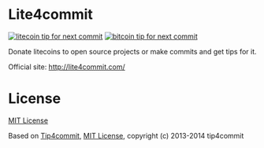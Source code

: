 Lite4commit
==========

[![litecoin tip for next commit](http://lite4commit.com/projects/2.svg)](http://lite4commit.com/projects/2)
[![bitcoin tip for next commit](http://tip4commit.com/projects/656.svg)](http://tip4commit.com/projects/656)

Donate litecoins to open source projects or make commits and get tips for it.

Official site: http://lite4commit.com/


License
=======

[MIT License](https://github.com/arowser/lite4commit/blob/master/LICENSE)

Based on [Tip4commit](http://tip4commit.com/), [MIT License](https://github.com/tip4commit/tip4commit/blob/master/LICENSE), copyright (c) 2013-2014 tip4commit
